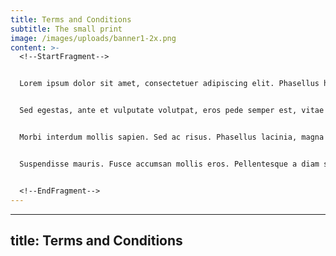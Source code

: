 ```yaml
---
title: Terms and Conditions
subtitle: The small print
image: /images/uploads/banner1-2x.png
content: >-
  <!--StartFragment-->


  Lorem ipsum dolor sit amet, consectetuer adipiscing elit. Phasellus hendrerit. Pellentesque aliquet nibh nec urna. In nisi neque, aliquet vel, dapibus id, mattis vel, nisi. Sed pretium, ligula sollicitudin laoreet viverra, tortor libero sodales leo, eget blandit nunc tortor eu nibh. Nullam mollis. Ut justo. Suspendisse potenti.


  Sed egestas, ante et vulputate volutpat, eros pede semper est, vitae luctus metus libero eu augue. Morbi purus libero, faucibus adipiscing, commodo quis, gravida id, est. Sed lectus. Praesent elementum hendrerit tortor. Sed semper lorem at felis. Vestibulum volutpat, lacus a ultrices sagittis, mi neque euismod dui, eu pulvinar nunc sapien ornare nisl. Phasellus pede arcu, dapibus eu, fermentum et, dapibus sed, urna.


  Morbi interdum mollis sapien. Sed ac risus. Phasellus lacinia, magna a ullamcorper laoreet, lectus arcu pulvinar risus, vitae facilisis libero dolor a purus. Sed vel lacus. Mauris nibh felis, adipiscing varius, adipiscing in, lacinia vel, tellus. Suspendisse ac urna. Etiam pellentesque mauris ut lectus. Nunc tellus ante, mattis eget, gravida vitae, ultricies ac, leo. Integer leo pede, ornare a, lacinia eu, vulputate vel, nisl.


  Suspendisse mauris. Fusce accumsan mollis eros. Pellentesque a diam sit amet mi ullamcorper vehicula. Integer adipiscing risus a sem. Nullam quis massa sit amet nibh viverra malesuada. Nunc sem lacus, accumsan quis, faucibus non, congue vel, arcu. Ut scelerisque hendrerit tellus. Integer sagittis. Vivamus a mauris eget arcu gravida tristique. Nunc iaculis mi in ante. Vivamus imperdiet nibh feugiat est.


  <!--EndFragment-->
---
```


---
title: Terms and Conditions
---
